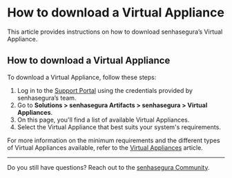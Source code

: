 # How to download a Virtual Appliance

This article provides instructions on how to download senhasegura’s Virtual Appliance. 


## How to download a Virtual Appliance 

To download a Virtual Appliance, follow these steps:

1. Log in to the [Support Portal](https://suporte.senhasegura.com.br/en/support/login)  using the credentials provided by senhasegura’s team.
2. Go to **Solutions > senhasegura Artifacts > senhasegura > Virtual Appliances**.
3. On this page, you'll find a list of available Virtual Appliances.
4. Select the Virtual Appliance that best suits your system's requirements.

For more information on the minimum requirements and the different types of Virtual Appliances available, refer to the [Virtual Appliances](/v3-32/docs/installation-virtual-appliances) article.




* * *
Do you still have questions? Reach out to the [senhasegura Community](https://community.senhasegura.io/).
